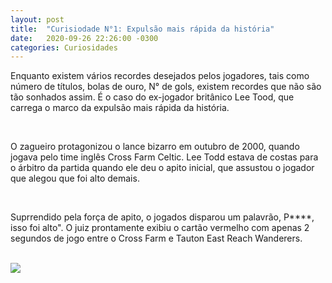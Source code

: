 ```yaml
---
layout: post
title:  "Curisiodade N°1: Expulsão mais rápida da história"
date:   2020-09-26 ‏‎22:26:00 -0300
categories: Curiosidades
---
```


<html lang="pt-br">
  <head>
    <meta charset="UTF-8">
    <link rel="stykesheet" href="{{ 'site.baseurl' | relative_url }}">
  </head>
  
  <body>
    <p>Enquanto existem vários recordes desejados pelos jogadores, tais como número de títulos, bolas de ouro, N° de gols, existem recordes que não são tão sonhados assim. É o caso do ex-jogador britânico Lee Tood, que carrega o marco da expulsão mais rápida da história. </p>
    <br>
    <p>O zagueiro protagonizou o lance bizarro em outubro de 2000, quando jogava pelo time inglês Cross Farm Celtic. Lee Todd estava de costas para o árbitro da partida quando ele deu o apito inicial, que assustou o jogador que alegou que foi alto demais.</p>
    <br>
    <p>Suprrendido pela força de apito, o jogados disparou um palavrão, P****, isso foi alto". O juiz prontamente exibiu o cartão vermelho com apenas 2 segundos de jogo entre o Cross Farm e Tauton East Reach Wanderers.</p>
    <br>
    <img id="lee_todd" src="{{ '/assets/images/Lee_Todd.jpg' | relative_url }}">
  </body>
  

</html>